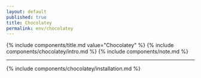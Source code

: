 ```yaml
---
layout: default
published: true
title: Chocolatey
permalink: env/chocolatey
---
```


{% include components/title.md value="Chocolatey" %}
{% include components/chocolatey/intro.md %}
{% include components/note.md %}

---

{% include components/chocolatey/installation.md %}
